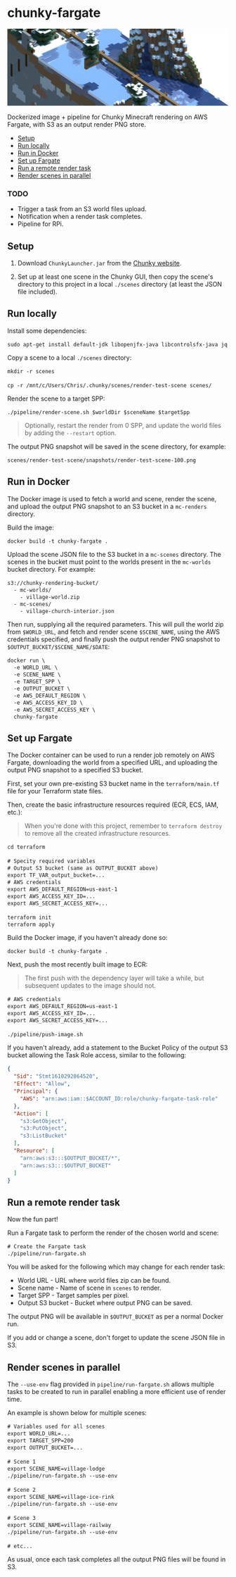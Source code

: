 # chunky-fargate

![](sample.png)

Dockerized image + pipeline for Chunky Minecraft rendering on AWS Fargate, with
S3 as an output render PNG store.

* [Setup](#setup)
* [Run locally](#run-locally)
* [Run in Docker](#run-in-docker)
* [Set up Fargate](#set-up-fargate)
* [Run a remote render task](#run-a-remote-render-task)
* [Render scenes in parallel](#render-scenes-in-parallel)

### TODO

- Trigger a task from an S3 world files upload.
- Notification when a render task completes.
- Pipeline for RPi.


## Setup

1. Download `ChunkyLauncher.jar` from the
[Chunky website](https://chunky.llbit.se/).

2. Set up at least one scene in the Chunky GUI, then copy the scene's directory
   to this project in a local `./scenes` directory
   (at least the JSON file included).


## Run locally

Install some dependencies:

```shell
sudo apt-get install default-jdk libopenjfx-java libcontrolsfx-java jq
```

Copy a scene to a local `./scenes` directory:

```
mkdir -r scenes

cp -r /mnt/c/Users/Chris/.chunky/scenes/render-test-scene scenes/
```

Render the scene to a target SPP:

```shell
./pipeline/render-scene.sh $worldDir $sceneName $targetSpp
```

> Optionally, restart the render from 0 SPP, and update the world files by
> adding the `--restart` option.

The output PNG snapshot will be saved in the scene directory, for example:

```
scenes/render-test-scene/snapshots/render-test-scene-100.png
```


## Run in Docker

The Docker image is used to fetch a world and scene, render the scene, and
upload the output PNG snapshot to an S3 bucket in a `mc-renders` directory.

Build the image:

```shell
docker build -t chunky-fargate .
```

Upload the scene JSON file to the S3 bucket in a `mc-scenes` directory. The
scenes in the bucket must point to the worlds present in the `mc-worlds` bucket
directory. For example:

```
s3://chunky-rendering-bucket/
  - mc-worlds/
    - village-world.zip
  - mc-scenes/
    - village-church-interior.json
```

Then run, supplying all the required parameters. This will pull the world zip
from `$WORLD_URL`, and fetch and render scene `$SCENE_NAME`, using the AWS
credentials specified, and finally push the output render PNG snapshot to
`$OUTPUT_BUCKET/$SCENE_NAME/$DATE`:

```shell
docker run \
  -e WORLD_URL \
  -e SCENE_NAME \
  -e TARGET_SPP \
  -e OUTPUT_BUCKET \
  -e AWS_DEFAULT_REGION \
  -e AWS_ACCESS_KEY_ID \
  -e AWS_SECRET_ACCESS_KEY \
  chunky-fargate
```


## Set up Fargate

The Docker container can be used to run a render job remotely on AWS Fargate,
downloading the world from a specified URL, and uploading the output PNG
snapshot to a specified S3 bucket.

First, set your own pre-existing S3 bucket name in the `terraform/main.tf` file
for your Terraform state files.

Then, create the basic infrastructure resources required (ECR, ECS, IAM, etc.):

> When you're done with this project, remember to `terraform destroy` to remove
> all the created infrastructure resources.

```shell
cd terraform

# Specity required variables
# Output S3 bucket (same as OUTPUT_BUCKET above)
export TF_VAR_output_bucket=...
# AWS credentials
export AWS_DEFAULT_REGION=us-east-1
export AWS_ACCESS_KEY_ID=...
export AWS_SECRET_ACCESS_KEY=...

terraform init
terraform apply
```

Build the Docker image, if you haven't already done so:

```shell
docker build -t chunky-fargate .
```

Next, push the most recently built image to ECR:

> The first push with the dependency layer will take a while, but subsequent
> updates to the image should not.

```shell
# AWS credentials
export AWS_DEFAULT_REGION=us-east-1
export AWS_ACCESS_KEY_ID=...
export AWS_SECRET_ACCESS_KEY=...

./pipeline/push-image.sh
```

If you haven't already, add a statement to the Bucket Policy of the output
S3 bucket allowing the Task Role access, similar to the following:

```json
{
  "Sid": "Stmt1610292864520",
  "Effect": "Allow",
  "Principal": {
    "AWS": "arn:aws:iam::$ACCOUNT_ID:role/chunky-fargate-task-role"
  },
  "Action": [
    "s3:GetObject",
    "s3:PutObject",
    "s3:ListBucket"
  ],
  "Resource": [
    "arn:aws:s3:::$OUTPUT_BUCKET/*",
    "arn:aws:s3:::$OUTPUT_BUCKET"
  ]
}
```


## Run a remote render task

Now the fun part!

Run a Fargate task to perform the render of the chosen world and scene:

```shell
# Create the Fargate task
./pipeline/run-fargate.sh
```

You will be asked for the following which may change for each render task:

* World URL - URL where world files zip can be found.
* Scene name - Name of scene in `scenes` to render.
* Target SPP - Target samples per pixel.
* Output S3 bucket - Bucket where output PNG can be saved.

The output PNG will be available in `$OUTPUT_BUCKET` as per a normal Docker run.

If you add or change a scene, don't forget to update the scene JSON file in S3.


## Render scenes in parallel

The `--use-env` flag provided in `pipeline/run-fargate.sh` allows multiple tasks
to be created to run in parallel enabling a more efficient use of render time.

An example is shown below for multiple scenes:

```shell
# Variables used for all scenes
export WORLD_URL=...
export TARGET_SPP=200
export OUTPUT_BUCKET=...

# Scene 1
export SCENE_NAME=village-lodge
./pipeline/run-fargate.sh --use-env

# Scene 2
export SCENE_NAME=village-ice-rink
./pipeline/run-fargate.sh --use-env

# Scene 3
export SCENE_NAME=village-railway
./pipeline/run-fargate.sh --use-env

# etc...
```

As usual, once each task completes all the output PNG files will be found in S3.
